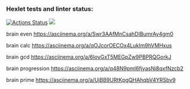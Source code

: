 ### Hexlet tests and linter status:
[![Actions Status](https://github.com/1808Avenue/frontend-project-lvl1/workflows/hexlet-check/badge.svg)](https://github.com/1808Avenue/frontend-project-lvl1/actions)
<a href="https://codeclimate.com/github/1808Avenue/frontend-project-lvl1/maintainability"><img src="https://api.codeclimate.com/v1/badges/522e4dc9052df218b3b1/maintainability" /></a>

brain even https://asciinema.org/a/Swr3AAfMnCsahDIBumrAy4gm0

brain calc https://asciinema.org/a/qOJcorOECOx4LukIm9hVMHxus

brain gcd https://asciinema.org/a/6IoyGxT5MEGpZw9PBPRQGorkJ

brain progression https://asciinema.org/a/q48N9pmI6fjyasNi8qxfNzcb2

brain prime https://asciinema.org/a/UjBB9URtKpgQHAhqbV4YRSbv9

